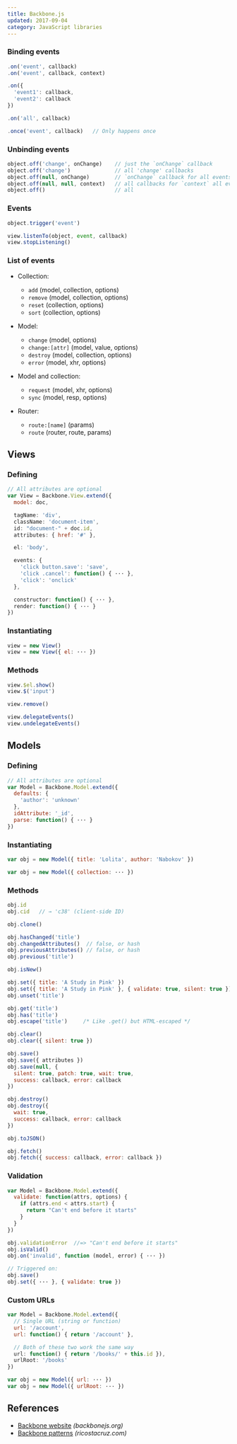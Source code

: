 ```yaml
---
title: Backbone.js
updated: 2017-09-04
category: JavaScript libraries
---
```


### Binding events

```js
.on('event', callback)
.on('event', callback, context)
```

```js
.on({
  'event1': callback,
  'event2': callback
})
```

```js
.on('all', callback)
```

```js
.once('event', callback)   // Only happens once
```

### Unbinding events

```js
object.off('change', onChange)    // just the `onChange` callback
object.off('change')              // all 'change' callbacks
object.off(null, onChange)        // `onChange` callback for all events
object.off(null, null, context)   // all callbacks for `context` all events
object.off()                      // all
```

### Events

```js
object.trigger('event')
```

```js
view.listenTo(object, event, callback)
view.stopListening()
```

### List of events

  * Collection:
    * `add` (model, collection, options)
    * `remove` (model, collection, options)
    * `reset` (collection, options)
    * `sort` (collection, options)

  * Model:
    * `change` (model, options)
    * `change:[attr]` (model, value, options)
    * `destroy` (model, collection, options)
    * `error` (model, xhr, options)

  * Model and collection:
    * `request` (model, xhr, options)
    * `sync` (model, resp, options)

  * Router:
    * `route:[name]` (params)
    * `route` (router, route, params)

## Views

### Defining

```js
// All attributes are optional
var View = Backbone.View.extend({
  model: doc,
```

```js
  tagName: 'div',
  className: 'document-item',
  id: "document-" + doc.id,
  attributes: { href: '#' },
```

```js
  el: 'body',
```

```js
  events: {
    'click button.save': 'save',
    'click .cancel': function() { ··· },
    'click': 'onclick'
  },
```

```js
  constructor: function() { ··· },
  render: function() { ··· }
})
```
### Instantiating

```js
view = new View()
view = new View({ el: ··· })
```

### Methods

```js
view.$el.show()
view.$('input')
```

```js
view.remove()
```

```js
view.delegateEvents()
view.undelegateEvents()
```

## Models

### Defining

```js
// All attributes are optional
var Model = Backbone.Model.extend({
  defaults: {
    'author': 'unknown'
  },
  idAttribute: '_id',
  parse: function() { ··· }
})
```

### Instantiating

```js
var obj = new Model({ title: 'Lolita', author: 'Nabokov' })
```

```js
var obj = new Model({ collection: ··· })
```

### Methods

```js
obj.id
obj.cid   // → 'c38' (client-side ID)
```

```js
obj.clone()
```

```js
obj.hasChanged('title')
obj.changedAttributes()  // false, or hash
obj.previousAttributes() // false, or hash
obj.previous('title')
```

```js
obj.isNew()
```

```js
obj.set({ title: 'A Study in Pink' })
obj.set({ title: 'A Study in Pink' }, { validate: true, silent: true })
obj.unset('title')
```

```js
obj.get('title')
obj.has('title')
obj.escape('title')     /* Like .get() but HTML-escaped */
```

```js
obj.clear()
obj.clear({ silent: true })
```

```js
obj.save()
obj.save({ attributes })
obj.save(null, {
  silent: true, patch: true, wait: true,
  success: callback, error: callback
})
```

```js
obj.destroy()
obj.destroy({
  wait: true,
  success: callback, error: callback
})
```

```js
obj.toJSON()
```

```js
obj.fetch()
obj.fetch({ success: callback, error: callback })
```

### Validation

```js
var Model = Backbone.Model.extend({
  validate: function(attrs, options) {
    if (attrs.end < attrs.start) {
      return "Can't end before it starts"
    }
  }
})
```

```js
obj.validationError  //=> "Can't end before it starts"
obj.isValid()
obj.on('invalid', function (model, error) { ··· })
```

```js
// Triggered on:
obj.save()
obj.set({ ··· }, { validate: true })
```

### Custom URLs

```js
var Model = Backbone.Model.extend({
  // Single URL (string or function)
  url: '/account',
  url: function() { return '/account' },
```

```js
  // Both of these two work the same way
  url: function() { return '/books/' + this.id }),
  urlRoot: '/books'
})
```

```js
var obj = new Model({ url: ··· })
var obj = new Model({ urlRoot: ··· })
```

## References

- [Backbone website](http://backbonejs.org/) _(backbonejs.org)_
- [Backbone patterns](http://ricostacruz.com/backbone-patterns/) _(ricostacruz.com)_
